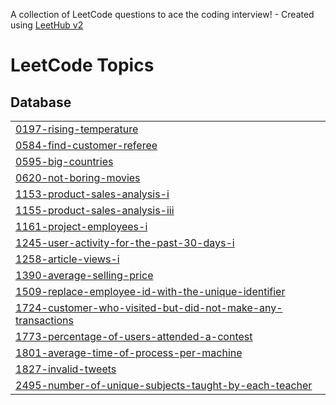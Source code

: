 A collection of LeetCode questions to ace the coding interview! - Created using [LeetHub v2](https://github.com/arunbhardwaj/LeetHub-2.0)
<!---LeetCode Topics Start-->
# LeetCode Topics
## Database
|  |
| ------- |
| [0197-rising-temperature](https://github.com/sayali1004/Leetcode/tree/master/0197-rising-temperature) |
| [0584-find-customer-referee](https://github.com/sayali1004/Leetcode/tree/master/0584-find-customer-referee) |
| [0595-big-countries](https://github.com/sayali1004/Leetcode/tree/master/0595-big-countries) |
| [0620-not-boring-movies](https://github.com/sayali1004/Leetcode/tree/master/0620-not-boring-movies) |
| [1153-product-sales-analysis-i](https://github.com/sayali1004/Leetcode/tree/master/1153-product-sales-analysis-i) |
| [1155-product-sales-analysis-iii](https://github.com/sayali1004/Leetcode/tree/master/1155-product-sales-analysis-iii) |
| [1161-project-employees-i](https://github.com/sayali1004/Leetcode/tree/master/1161-project-employees-i) |
| [1245-user-activity-for-the-past-30-days-i](https://github.com/sayali1004/Leetcode/tree/master/1245-user-activity-for-the-past-30-days-i) |
| [1258-article-views-i](https://github.com/sayali1004/Leetcode/tree/master/1258-article-views-i) |
| [1390-average-selling-price](https://github.com/sayali1004/Leetcode/tree/master/1390-average-selling-price) |
| [1509-replace-employee-id-with-the-unique-identifier](https://github.com/sayali1004/Leetcode/tree/master/1509-replace-employee-id-with-the-unique-identifier) |
| [1724-customer-who-visited-but-did-not-make-any-transactions](https://github.com/sayali1004/Leetcode/tree/master/1724-customer-who-visited-but-did-not-make-any-transactions) |
| [1773-percentage-of-users-attended-a-contest](https://github.com/sayali1004/Leetcode/tree/master/1773-percentage-of-users-attended-a-contest) |
| [1801-average-time-of-process-per-machine](https://github.com/sayali1004/Leetcode/tree/master/1801-average-time-of-process-per-machine) |
| [1827-invalid-tweets](https://github.com/sayali1004/Leetcode/tree/master/1827-invalid-tweets) |
| [2495-number-of-unique-subjects-taught-by-each-teacher](https://github.com/sayali1004/Leetcode/tree/master/2495-number-of-unique-subjects-taught-by-each-teacher) |
<!---LeetCode Topics End-->